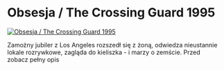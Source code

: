 Obsesja / The Crossing Guard 1995 
=============
[![Obsesja / The Crossing Guard 1995 ](http://vidos.pl/images/player.gif)](http://vidos.pl/obsesja-the-crossing-guard-1995)

 Zamożny jubiler z Los Angeles rozszedł się z żoną, odwiedza nieustannie lokale rozrywkowe, zagląda do kieliszka - i marzy o zemście. Przed zobacz pełny opis
